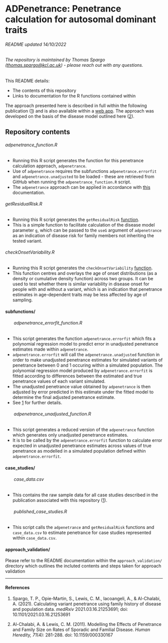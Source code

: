 # ADPenetrance: Penetrance calculation for autosomal dominant traits
###### *README updated 14/10/2022*
###### The repository is maintained by Thomas Spargo (<thomas.spargo@kcl.ac.uk>) - please reach out with any questions.

This README details:
* The contents of this repository
* Links to documentation for the R functions contained within

The approach presented here is described in full within the following publication ([1](https://doi.org/10.1101/2021.03.16.21253691)) and is also available within a [web app](https://adpenetrance.rosalind.kcl.ac.uk). The approach was developed on the basis of the disease model outlined here ([2](https://doi.org/10.1159/000330167)).

## Repository contents

###### adpenetrance_function.R
* Running this R script generates the function for this penetrance calculation approach, `adpenetrance`.
* Use of `adpenetrance` requires the subfunctions `adpenetrance.errorfit` and `adpenetrance.unadjusted` to be loaded - these are retrieved from GitHub when running the `adpenetrance_function.R` script.
* The `adpenetrance` approach can be applied in accordance with [this](https://github.com/ThomasPSpargo/adpenetrance/wiki/ADPenetrance) documentation.

###### getResidualRisk.R
* Running this R script generates the `getResidualRisk` [function](https://github.com/ThomasPSpargo/adpenetrance/wiki/getResidualRisk).
* This is a simple function to facilitate calculation of the disease model parameter `g`, which can be passed to the `useG` argument of `adpenetrance` as an indication of disease risk for family members not inheriting the tested variant.

###### checkOnsetVariability.R
* Running this R script generates the `checkOnsetVariability` [function](https://github.com/ThomasPSpargo/adpenetrance/wiki/checkOnsetVariability).
* This function centres and overlays the age of onset distributions (as a density or cumulative density function) across two groups. It can be used to test whether there is similar variability in disease onset for people with and without a variant, which is an indication that penetrance estimates in age-dependent traits may be less affected by age of sampling.


#### subfunctions/


###### &nbsp;&nbsp;&nbsp;&nbsp;&nbsp;&nbsp; adpenetrance_errorfit_function.R
* This script generates the function `adpenetrance.errorfit` which fits a polynomial regression model to predict error in unadjusted penetrance estimates made within `adpenetrance`.
* `adpenetrance.errorfit` will call the `adpenetrance.unadjusted` function in order to make unadjusted penetrance estimates for simulated variants of penetrance between 0 and 1 occuring within a simulated population. The polynomial regression model produced by `adpenetrance.errorfit` is fitted according to differences between the estimated and true penetrance values of each variant simulated.
* The unadjusted penetrance value obtained by `adpenetrance` is then adjusted by error predicted in this estimate under the fitted model to determine the final adjusted penetrance estimate.
* See [1](https://doi.org/10.1101/2021.03.16.21253691) for further details.


###### &nbsp;&nbsp;&nbsp;&nbsp;&nbsp;&nbsp; adpenetrance_unadjusted_function.R
* This script generates a reduced version of the `adpenetrance` function which generates only unadjusted penetrance estimates.
* It is to be called by the `adpenetrance.errorfit` function to calculate error expected in unadjusted penetrance estimates across values of true penetrance as modelled in a simulated population defined within `adpenetrance.errorfit`.


  
#### case_studies/

###### &nbsp;&nbsp;&nbsp;&nbsp;&nbsp;&nbsp; case_data.csv
*  This contains the raw sample data for all case studies described in the publication associated with this repository ([1](https://doi.org/10.1101/2021.03.16.21253691)).


###### &nbsp;&nbsp;&nbsp;&nbsp;&nbsp;&nbsp; published_case_studies.R
*  This script calls the `adpenetrance` and `getResidualRisk` functions and `case_data.csv` to estimate penetrance for case studies represented within `case_data.csv`.


#### approach_validation/

Please refer to the README documentation within the `approach_validation/` directory which outlines the incluted contents and steps taken for approach validation



***
  

#### References
1. Spargo, T. P., Opie-Martin, S., Lewis, C. M., Iacoangeli, A., & Al-Chalabi, A. (2021). Calculating variant penetrance using family history of disease and population data. *medRxiv* 2021.03.16.21253691; doi: 10.1101/2021.03.16.21253691

2. Al-Chalabi, A. & Lewis, C. M. (2011). Modelling the Effects of Penetrance and Family Size on Rates of Sporadic and Familial Disease. *Human Heredity, 71*(4): 281-288. doi: 10.1159/000330167